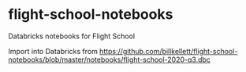 # flight-school-notebooks
Databricks notebooks for Flight School

Import into Databricks from https://github.com/billkellett/flight-school-notebooks/blob/master/notebooks/flight-school-2020-q3.dbc 
